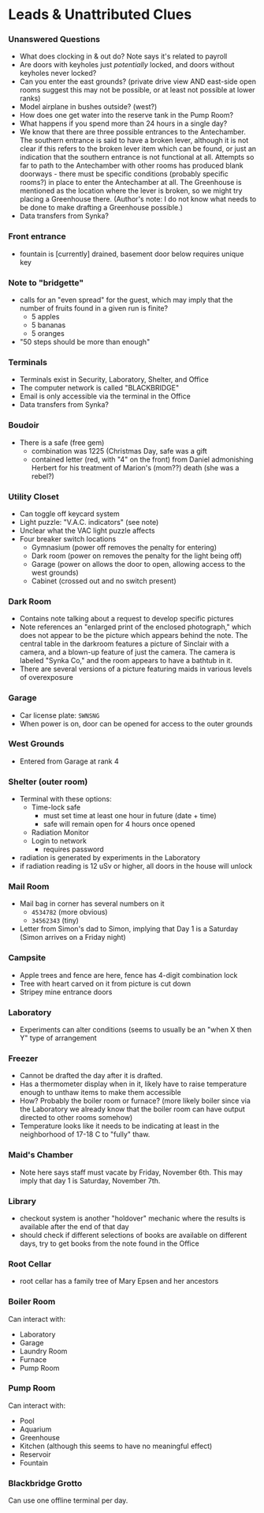 # Leads & Unattributed Clues

### Unanswered Questions

- What does clocking in & out do? Note says it's related to payroll
- Are doors with keyholes just _potentially_ locked, and doors without keyholes never locked?
- Can you enter the east grounds? (private drive view AND east-side open rooms suggest this may not be possible, or at least not possible at lower ranks)
- Model airplane in bushes outside? (west?)
- How does one get water into the reserve tank in the Pump Room?
- What happens if you spend more than 24 hours in a single day?
- We know that there are three possible entrances to the Antechamber. The southern entrance is said to have a broken lever, although it is not clear if this refers to the broken lever item which can be found, or just an indication that the southern entrance is not functional at all. Attempts so far to path to the Antechamber with other rooms has produced blank doorways - there must be specific conditions (probably specific rooms?) in place to enter the Antechamber at all. The Greenhouse is mentioned as the location where the lever is broken, so we might try placing a Greenhouse there. (Author's note: I do not know what needs to be done to make drafting a Greenhouse possible.)
- Data transfers from Synka?

### Front entrance

- fountain is [currently] drained, basement door below requires unique key

### Note to "bridgette"

- calls for an "even spread" for the guest, which may imply that the number of fruits found in a given run is finite?
  - 5 apples
  - 5 bananas
  - 5 oranges
- "50 steps should be more than enough"

### Terminals

- Terminals exist in Security, Laboratory, Shelter, and Office
- The computer network is called "BLACKBRIDGE"
- Email is only accessible via the terminal in the Office
- Data transfers from Synka?

### Boudoir

- There is a safe (free gem)
  - combination was 1225 (Christmas Day, safe was a gift
  - contained letter (red, with "4" on the front) from Daniel admonishing Herbert for his treatment of Marion's (mom??) death (she was a rebel?)

### Utility Closet

- Can toggle off keycard system
- Light puzzle: "V.A.C. indicators" (see note)
- Unclear what the VAC light puzzle affects
- Four breaker switch locations
  - Gymnasium (power off removes the penalty for entering)
  - Dark room (power on removes the penalty for the light being off)
  - Garage (power on allows the door to open, allowing access to the west grounds)
  - Cabinet (crossed out and no switch present)

### Dark Room

- Contains note talking about a request to develop specific pictures
- Note references an "enlarged print of the enclosed photograph," which does not appear to be the picture which appears behind the note. The central table in the darkroom features a picture of Sinclair with a camera, and a blown-up feature of just the camera. The camera is labeled "Synka Co," and the room appears to have a bathtub in it.
- There are several versions of a picture featuring maids in various levels of overexposure

### Garage

- Car license plate: `SWNSNG`
- When power is on, door can be opened for access to the outer grounds

### West Grounds

- Entered from Garage at rank 4

### Shelter (outer room)

- Terminal with these options:
  - Time-lock safe
    - must set time at least one hour in future (date + time)
    - safe will remain open for 4 hours once opened
  - Radiation Monitor
  - Login to network
    - requires password
- radiation is generated by experiments in the Laboratory
- if radiation reading is 12 uSv or higher, all doors in the house will unlock

### Mail Room

- Mail bag in corner has several numbers on it
  - `4534782` (more obvious)
  - `34562343` (tiny)
- Letter from Simon's dad to Simon, implying that Day 1 is a Saturday (Simon arrives on a Friday night)

### Campsite

- Apple trees and fence are here, fence has 4-digit combination lock
- Tree with heart carved on it from picture is cut down
- Stripey mine entrance doors

### Laboratory

- Experiments can alter conditions (seems to usually be an "when X then Y" type of arrangement

### Freezer

- Cannot be drafted the day after it is drafted.
- Has a thermometer display when in it, likely have to raise temperature enough to unthaw items to make them accessible
- How? Probably the boiler room or furnace? (more likely boiler since via the Laboratory we already know that the boiler room can have output directed to other rooms somehow)
- Temperature looks like it needs to be indicating at least in the neighborhood of 17-18 C to "fully" thaw.

### Maid's Chamber

- Note here says staff must vacate by Friday, November 6th. This may imply that day 1 is Saturday, November 7th.

### Library

- checkout system is another "holdover" mechanic where the results is available after the end of that day
- should check if different selections of books are available on different days, try to get books from the note found in the Office

### Root Cellar

- root cellar has a family tree of Mary Epsen and her ancestors

### Boiler Room

Can interact with:
- Laboratory
- Garage
- Laundry Room
- Furnace
- Pump Room

### Pump Room

Can interact with:
- Pool
- Aquarium
- Greenhouse
- Kitchen (although this seems to have no meaningful effect)
- Reservoir
- Fountain

### Blackbridge Grotto

Can use one offline terminal per day.
